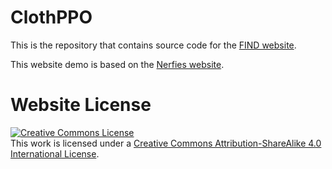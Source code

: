 # ClothPPO

This is the repository that contains source code for the [FIND website](https://vpx-ecnu.github.io/FIND-website/).

<!-- If you find ClothPPO useful for your work please cite:
```

``` -->

This website demo is based on the [Nerfies website](https://nerfies.github.io).

# Website License
<a rel="license" href="http://creativecommons.org/licenses/by-sa/4.0/"><img alt="Creative Commons License" style="border-width:0" src="https://i.creativecommons.org/l/by-sa/4.0/88x31.png" /></a><br />This work is licensed under a <a rel="license" href="http://creativecommons.org/licenses/by-sa/4.0/">Creative Commons Attribution-ShareAlike 4.0 International License</a>.
